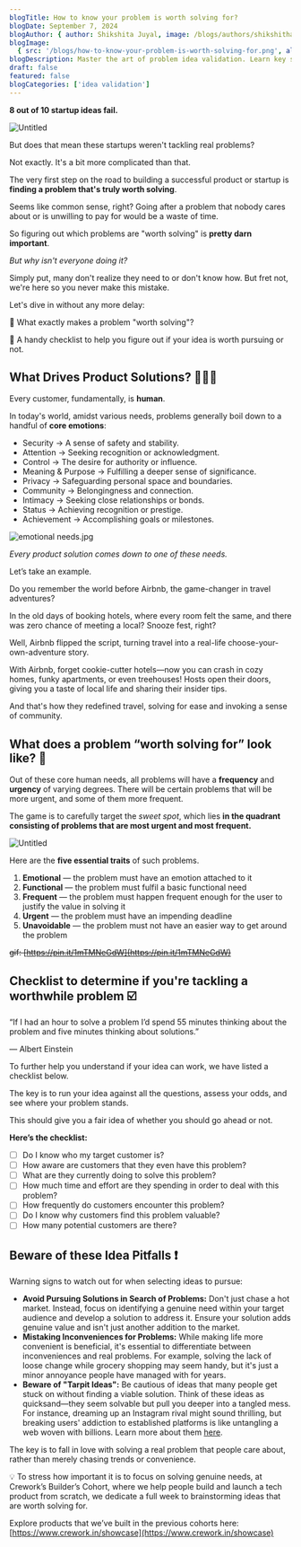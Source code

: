 ```yaml
---
blogTitle: How to know your problem is worth solving for?
blogDate: September 7, 2024
blogAuthor: { author: Shikshita Juyal, image: /blogs/authors/shikshitha.png }
blogImage:
  { src: '/blogs/how-to-know-your-problem-is-worth-solving-for.png', alt: 'A picture of a coder' }
blogDescription: Master the art of problem idea validation. Learn key strategies to assess if your business idea addresses a real, marketable need before investing time and resources.
draft: false
featured: false
blogCategories: ['idea validation']
---
```


**8 out of 10 startup ideas fail.**

![Untitled](/blogs/this-is-fine.png)

But does that mean these startups weren't tackling real problems?

Not exactly. It's a bit more complicated than that.

The very first step on the road to building a successful product or startup is **finding a problem that's truly worth solving**.

Seems like common sense, right? Going after a problem that nobody cares about or is unwilling to pay for would be a waste of time.

So figuring out which problems are "worth solving" is **pretty darn important**.

_But why isn't everyone doing it?_

Simply put, many don't realize they need to or don't know how. But fret not, we're here so you never make this mistake.

Let's dive in without any more delay:

🔸 What exactly makes a problem "worth solving"?

🔸 A handy checklist to help you figure out if your idea is worth pursuing or not.

## **What Drives Product Solutions?** 🤷🏼‍♀️

Every customer, fundamentally, is **human**.

In today's world, amidst various needs, problems generally boil down to a handful of **core emotions**:

- Security → A sense of safety and stability.
- Attention → Seeking recognition or acknowledgment.
- Control → The desire for authority or influence.
- Meaning & Purpose → Fulfilling a deeper sense of significance.
- Privacy → Safeguarding personal space and boundaries.
- Community → Belongingness and connection.
- Intimacy → Seeking close relationships or bonds.
- Status → Achieving recognition or prestige.
- Achievement → Accomplishing goals or milestones.

![emotional needs.jpg](/blogs/emotional_needs.jpg)

_Every product solution comes down to one of these needs._

Let’s take an example.

Do you remember the world before Airbnb, the game-changer in travel adventures?

In the old days of booking hotels, where every room felt the same, and there was zero chance of meeting a local? Snooze fest, right?

Well, Airbnb flipped the script, turning travel into a real-life choose-your-own-adventure story.

With Airbnb, forget cookie-cutter hotels—now you can crash in cozy homes, funky apartments, or even treehouses! Hosts open their doors, giving you a taste of local life and sharing their insider tips.

And that's how they redefined travel, solving for ease and invoking a sense of community.

## What does a problem “worth solving for” look like? 🧐

Out of these core human needs, all problems will have a **frequency** and **urgency** of varying degrees. There will be certain problems that will be more urgent, and some of them more frequent.

The game is to carefully target the _sweet spot_, which lies **in the quadrant consisting of problems that are most urgent and most frequent.**

![Untitled](/blogs/sweet-spot.png)

Here are the **five essential traits** of such problems.

1. **Emotional** — the problem must have an emotion attached to it
2. **Functional** — the problem must fulfil a basic functional need
3. **Frequent** — the problem must happen frequent enough for the user to justify the value in solving it
4. **Urgent** — the problem must have an impending deadline
5. **Unavoidable** — the problem must not have an easier way to get around the problem

~~gif: [https://pin.it/1mTMNeGdW](https://pin.it/1mTMNeGdW)~~

## Checklist to determine if you're tackling a worthwhile problem ☑️

“If I had an hour to solve a problem I’d spend 55 minutes thinking about the problem and five minutes thinking about solutions.”

— Albert Einstein

To further help you understand if your idea can work, we have listed a checklist below.

The key is to run your idea against all the questions, assess your odds, and see where your problem stands.

This should give you a fair idea of whether you should go ahead or not.

**Here’s the checklist:**

- [ ] Do I know who my target customer is?
- [ ] How aware are customers that they even have this problem?
- [ ] What are they currently doing to solve this problem?
- [ ] How much time and effort are they spending in order to deal with this problem?
- [ ] How frequently do customers encounter this problem?
- [ ] Do I know why customers find this problem valuable?
- [ ] How many potential customers are there?

## **Beware of these Idea Pitfalls** ❗

Warning signs to watch out for when selecting ideas to pursue:

- **Avoid Pursuing Solutions in Search of Problems:**
  Don't just chase a hot market.
  Instead, focus on identifying a genuine need within your target audience and develop a solution to address it. Ensure your solution adds genuine value and isn't just another addition to the market.
- **Mistaking Inconveniences for Problems:**
  While making life more convenient is beneficial, it's essential to differentiate between inconveniences and real problems.
  For example, solving the lack of loose change while grocery shopping may seem handy, but it's just a minor annoyance people have managed with for years.
- **Beware of "Tarpit Ideas":**
  Be cautious of ideas that many people get stuck on without finding a viable solution.
  Think of these ideas as quicksand—they seem solvable but pull you deeper into a tangled mess.
  For instance, dreaming up an Instagram rival might sound thrilling, but breaking users' addiction to established platforms is like untangling a web woven with billions.
  Learn more about them [here](https://www.ycombinator.com/library/Ij-avoid-these-tempting-startup-tarpit-ideas).

The key is to fall in love with solving a real problem that people care about, rather than merely chasing trends or convenience.

<aside>
💡 To stress how important it is to focus on solving genuine needs, at Crework’s Builder’s Cohort, where we help people build and launch a tech product from scratch, we dedicate a full week to brainstorming ideas that are worth solving for.

Explore products that we’ve built in the previous cohorts here: [https://www.crework.in/showcase](https://www.crework.in/showcase)

</aside>
